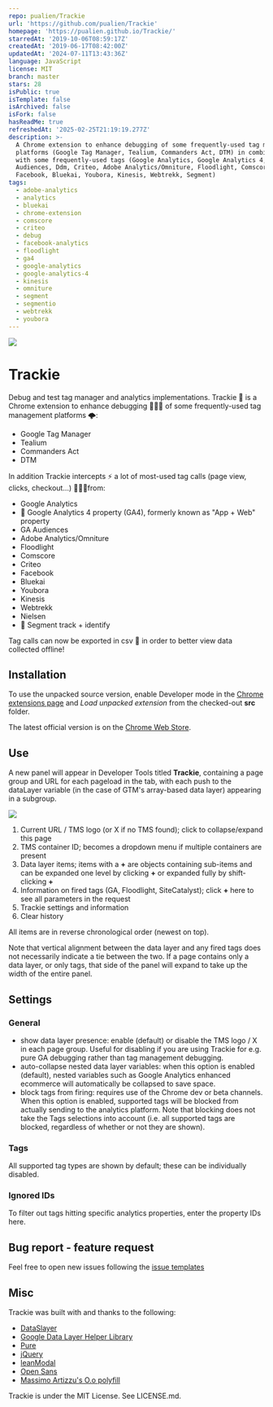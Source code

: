 ```yaml
---
repo: pualien/Trackie
url: 'https://github.com/pualien/Trackie'
homepage: 'https://pualien.github.io/Trackie/'
starredAt: '2019-10-06T08:59:17Z'
createdAt: '2019-06-17T08:42:00Z'
updatedAt: '2024-07-11T13:43:36Z'
language: JavaScript
license: MIT
branch: master
stars: 28
isPublic: true
isTemplate: false
isArchived: false
isFork: false
hasReadMe: true
refreshedAt: '2025-02-25T21:19:19.277Z'
description: >-
  A Chrome extension to enhance debugging of some frequently-used tag management
  platforms (Google Tag Manager, Tealium, Commanders Act, DTM) in combination
  with some frequently-used tags (Google Analytics, Google Analytics 4, GA
  Audiences, Ddm, Criteo, Adobe Analytics/Omniture, Floodlight, Comscore,
  Facebook, Bluekai, Youbora, Kinesis, Webtrekk, Segment)
tags:
  - adobe-analytics
  - analytics
  - bluekai
  - chrome-extension
  - comscore
  - criteo
  - debug
  - facebook-analytics
  - floodlight
  - ga4
  - google-analytics
  - google-analytics-4
  - kinesis
  - omniture
  - segment
  - segmentio
  - webtrekk
  - youbora
---
```


![](https://i.imgur.com/iymRnYu.jpg)
 
Trackie
==========

Debug and test tag manager and analytics implementations.
Trackie 🐞 is a Chrome extension to enhance debugging 👨🏼‍💻 of some frequently-used tag management platforms 🌩:
- Google Tag Manager
- Tealium
- Commanders Act
- DTM

In addition Trackie intercepts ⚡️ a lot of most-used tag calls (page view, clicks, checkout...) 🕵🏻‍♂‍from:
- Google Analytics
- 💎 Google Analytics 4 property (GA4), formerly known as "App + Web" property 
- GA Audiences
- Adobe Analytics/Omniture
- Floodlight
- Comscore 
- Criteo
- Facebook
- Bluekai
- Youbora
- Kinesis
- Webtrekk
- Nielsen
- 💎 Segment track + identify

Tag calls can now be exported in csv 💾 in order to better view data collected offline!

Installation
------------
To use the unpacked source version, enable Developer mode in the [Chrome extensions page](chrome://extensions/) and *Load unpacked extension* from the checked-out **src** folder.

The latest official version is on the [Chrome Web Store](https://chrome.google.com/webstore/detail/trackie/iphjjodolgbelaogcefgpegebgecopeh).

Use
---
A new panel will appear in Developer Tools titled **Trackie**, containing a page group and URL for each pageload in the tab, with each push to the dataLayer variable (in the case of GTM's array-based data layer) appearing in a subgroup.

![](https://i.imgur.com/AG7VjK8.png)

1. Current URL / TMS logo (or X if no TMS found); click to collapse/expand this page
2. TMS container ID; becomes a dropdown menu if multiple containers are present
3. Data layer items; items with a **+** are objects containing sub-items and can be expanded one level by clicking **+** or expanded fully by shift-clicking **+**
4. Information on fired tags (GA, Floodlight, SiteCatalyst); click **+** here to see all parameters in the request
5. Trackie settings and information
6. Clear history

All items are in reverse chronological order (newest on top).

Note that vertical alignment between the data layer and any fired tags does not necessarily indicate a tie between the two. If a page contains only a data layer, or only tags, that side of the panel will expand to take up the width of the entire panel.

Settings
--------
### General
- show data layer presence: enable (default) or disable the TMS logo / X in each page group. Useful for disabling if you are using Trackie for e.g. pure GA debugging rather than tag management debugging.
- auto-collapse nested data layer variables: when this option is enabled (default), nested variables such as Google Analytics enhanced ecommerce will automatically be collapsed to save space.
- block tags from firing: requires use of the Chrome dev or beta channels. When this option is enabled, supported tags will be blocked from actually sending to the analytics platform. Note that blocking does not take the Tags selections into account (i.e. all supported tags are blocked, regardless of whether or not they are shown).

### Tags
All supported tag types are shown by default; these can be individually disabled.

### Ignored IDs
To filter out tags hitting specific analytics properties, enter the property IDs here.

Bug report - feature request
--- 
Feel free to open new issues following the [issue templates](https://github.com/pualien/Trackie/issues/new/choose)

Misc
----
Trackie was built with and thanks to the following:
- [DataSlayer](https://github.com/sean-adams/dataslayer)
- [Google Data Layer Helper Library](https://github.com/google/data-layer-helper)
- [Pure](http://purecss.io/)
- [jQuery](http://jquery.com/)
- [leanModal](http://leanmodal.finelysliced.com.au/)
- [Open Sans](http://www.google.com/fonts/specimen/Open+Sans)
- [Massimo Artizzu's O.o polyfill](https://github.com/MaxArt2501/object-observe)

Trackie is under the MIT License. See LICENSE.md.
